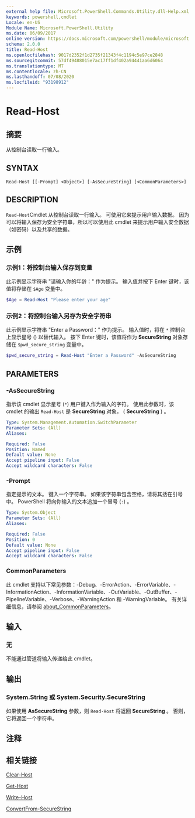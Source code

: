 ```yaml
---
external help file: Microsoft.PowerShell.Commands.Utility.dll-Help.xml
keywords: powershell,cmdlet
Locale: en-US
Module Name: Microsoft.PowerShell.Utility
ms.date: 06/09/2017
online version: https://docs.microsoft.com/powershell/module/microsoft.powershell.utility/read-host?view=powershell-5.1&WT.mc_id=ps-gethelp
schema: 2.0.0
title: Read-Host
ms.openlocfilehash: 9017d2352f1d2735f21343f4c1194c5e97ce2848
ms.sourcegitcommit: 57df49488015e7ac17ff1df402a94441aa6d6064
ms.translationtype: MT
ms.contentlocale: zh-CN
ms.lasthandoff: 07/08/2020
ms.locfileid: "93198912"
---
```

# Read-Host

## 摘要
从控制台读取一行输入。

## SYNTAX

```
Read-Host [[-Prompt] <Object>] [-AsSecureString] [<CommonParameters>]
```

## DESCRIPTION

`Read-Host`Cmdlet 从控制台读取一行输入。 可使用它来提示用户输入数据。 因为可以将输入保存为安全字符串，所以可以使用此 cmdlet 来提示用户输入安全数据（如密码）以及共享的数据。

## 示例

### 示例1：将控制台输入保存到变量

此示例显示字符串 "请输入你的年龄：" 作为提示。 输入值并按下 Enter 键时，该值将存储在 `$Age` 变量中。

```powershell
$Age = Read-Host "Please enter your age"
```

### 示例2：将控制台输入另存为安全字符串

此示例显示字符串 "Enter a Password：" 作为提示。 输入值时，将在 `*` 控制台上显示星号 () 以替代输入。 按下 Enter 键时，该值将作为 **SecureString** 对象存储在 `$pwd_secure_string` 变量中。

```powershell
$pwd_secure_string = Read-Host "Enter a Password" -AsSecureString
```

## PARAMETERS

### -AsSecureString

指示该 cmdlet 显示星号 (`*`) 用户键入作为输入的字符。 使用此参数时，该 cmdlet 的输出 `Read-Host` 是 **SecureString** 对象， ( **SecureString** ) 。

```yaml
Type: System.Management.Automation.SwitchParameter
Parameter Sets: (All)
Aliases:

Required: False
Position: Named
Default value: None
Accept pipeline input: False
Accept wildcard characters: False
```

### -Prompt

指定提示的文本。
键入一个字符串。
如果该字符串包含空格，请将其括在引号中。
PowerShell 将向你输入的文本追加一个冒号 (`:`) 。

```yaml
Type: System.Object
Parameter Sets: (All)
Aliases:

Required: False
Position: 0
Default value: None
Accept pipeline input: False
Accept wildcard characters: False
```

### CommonParameters

此 cmdlet 支持以下常见参数：-Debug、-ErrorAction、-ErrorVariable、-InformationAction、-InformationVariable、-OutVariable、-OutBuffer、-PipelineVariable、-Verbose、-WarningAction 和 -WarningVariable。 有关详细信息，请参阅 [about_CommonParameters](https://go.microsoft.com/fwlink/?LinkID=113216)。

## 输入

### 无

不能通过管道将输入传递给此 cmdlet。

## 输出

### System.String 或 System.Security.SecureString

如果使用 **AsSecureString** 参数，则 `Read-Host` 将返回 **SecureString** 。 否则，它将返回一个字符串。

## 注释

## 相关链接

[Clear-Host](../microsoft.powershell.core/clear-host.md)

[Get-Host](Get-Host.md)

[Write-Host](Write-Host.md)

[ConvertFrom-SecureString](../Microsoft.PowerShell.Security/ConvertFrom-SecureString.md)
